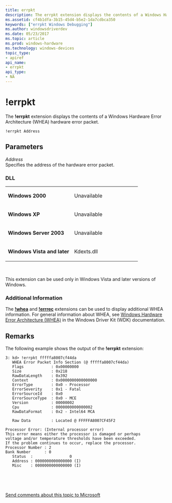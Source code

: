 ```yaml
---
title: errpkt
description: The errpkt extension displays the contents of a Windows Hardware Error Architecture (WHEA) hardware error packet.
ms.assetid: cf4b1dfa-3b15-45d4-b5e2-1da7cdbca350
keywords: ["errpkt Windows Debugging"]
ms.author: windowsdriverdev
ms.date: 05/23/2017
ms.topic: article
ms.prod: windows-hardware
ms.technology: windows-devices
topic_type:
- apiref
api_name:
- errpkt
api_type:
- NA
---
```


# !errpkt


The **!errpkt** extension displays the contents of a Windows Hardware Error Architecture (WHEA) hardware error packet.

```
!errpkt Address 
```

## <span id="ddk__ubp_dbg"></span><span id="DDK__UBP_DBG"></span>Parameters


<span id="_______Address______"></span><span id="_______address______"></span><span id="_______ADDRESS______"></span> *Address*   
Specifies the address of the hardware error packet.

### <span id="DLL"></span><span id="dll"></span>DLL

<table>
<colgroup>
<col width="50%" />
<col width="50%" />
</colgroup>
<tbody>
<tr class="odd">
<td align="left"><p><strong>Windows 2000</strong></p></td>
<td align="left"><p>Unavailable</p></td>
</tr>
<tr class="even">
<td align="left"><p><strong>Windows XP</strong></p></td>
<td align="left"><p>Unavailable</p></td>
</tr>
<tr class="odd">
<td align="left"><p><strong>Windows Server 2003</strong></p></td>
<td align="left"><p>Unavailable</p></td>
</tr>
<tr class="even">
<td align="left"><p><strong>Windows Vista and later</strong></p></td>
<td align="left"><p>Kdexts.dll</p></td>
</tr>
</tbody>
</table>

 

This extension can be used only in Windows Vista and later versions of Windows.

### <span id="Additional_Information"></span><span id="additional_information"></span><span id="ADDITIONAL_INFORMATION"></span>Additional Information

The [**!whea**](-whea.md) and [**!errrec**](-errrec.md) extensions can be used to display additional WHEA information. For general information about WHEA, see [Windows Hardware Error Architecture (WHEA)](http://go.microsoft.com/fwlink/p/?linkid=153571) in the Windows Driver Kit (WDK) documentation.

Remarks
-------

The following example shows the output of the **!errpkt** extension:

```
3: kd> !errpkt fffffa8007cf44da 
   WHEA Error Packet Info Section (@ fffffa8007cf44da)
   Flags            : 0x00000000
   Size             : 0x218
   RawDataLength    : 0x392
   Context          : 0x0000000000000000
   ErrorType        : 0x0 - Processor
   ErrorSeverity    : 0x1 - Fatal
   ErrorSourceId    : 0x0
   ErrorSourceType  : 0x0 - MCE
   Version          : 00000002
   Cpu              : 0000000000000002
   RawDataFormat    : 0x2 - Intel64 MCA

   Raw Data         : Located @ FFFFFA8007CF45F2

Processor Error: (Internal processor error)
This error means either the processor is damaged or perhaps
voltage and/or temperature thresholds have been exceeded.
If the problem continues to occur, replace the processor.
Processor Number : 2
Bank Number      : 0
   Status  :                0
   Address : 0000000000000000 (I)
   Misc    : 0000000000000000 (I)
```

 

 

[Send comments about this topic to Microsoft](mailto:wsddocfb@microsoft.com?subject=Documentation%20feedback%20[debugger\debugger]:%20!errpkt%20%20RELEASE:%20%285/15/2017%29&body=%0A%0APRIVACY%20STATEMENT%0A%0AWe%20use%20your%20feedback%20to%20improve%20the%20documentation.%20We%20don't%20use%20your%20email%20address%20for%20any%20other%20purpose,%20and%20we'll%20remove%20your%20email%20address%20from%20our%20system%20after%20the%20issue%20that%20you're%20reporting%20is%20fixed.%20While%20we're%20working%20to%20fix%20this%20issue,%20we%20might%20send%20you%20an%20email%20message%20to%20ask%20for%20more%20info.%20Later,%20we%20might%20also%20send%20you%20an%20email%20message%20to%20let%20you%20know%20that%20we've%20addressed%20your%20feedback.%0A%0AFor%20more%20info%20about%20Microsoft's%20privacy%20policy,%20see%20http://privacy.microsoft.com/default.aspx. "Send comments about this topic to Microsoft")




